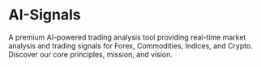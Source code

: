 # AI-Signals
A premium AI-powered trading analysis tool providing real-time market analysis and trading signals for Forex, Commodities, Indices, and Crypto. Discover our core principles, mission, and vision.
